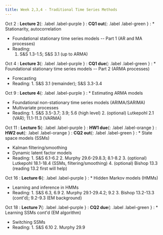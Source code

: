 ```yaml
---
title: Week 2,3,4 - Traditional Time Series Methods
---
```


Oct 2
: **Lecture 2**{: .label .label-purple }
: **CQ1 out**{: .label .label-green }
: * Stationarity, autocorrelation
  * Foundational stationary time series models -- Part 1 (AR and MA processes)
  * Reading:
      1. S&S 1.3-1.5; S&S 3.1 (up to ARMA)

Oct 4
: **Lecture 3**{: .label .label-purple }
: **CQ1 due**{: .label .label-green }
: * Foundational stationary time series models -- Part 2 (ARMA processes)
  * Forecasting
  * Reading:
        1. S&S 3.1 (remainder); S&S 3.3-3.4

Oct 9
: **Lecture 4**{: .label .label-purple }
: * Estimating ARMA models
  * Foundational non-stationary time series models (ARIMA/SARIMA)
  * Multivariate processes
  * Reading:
        1. S&S 3.5-3.7; 3.9; 5.6 (high level)
        2. (optional) Lutkepohl 2.1 (VAR); 11.1-11.3 (VARMA)

Oct 11
: **Lecture 5**{: .label .label-purple }
  : **HW1 due**{: .label .label-orange }
  : **HW2 out**{: .label .label-orange }
  : **CQ2 out**{: .label .label-green }
: * State space models (SSMs)
  * Kalman filtering/smoothing
  * Dynamic latent factor models
  * Reading:
        1. S&S 6.1-6.2
        2. Murphy 29.6-29.8.3; 8.1-8.2
        3. (optional) Lutkepohl 18.1-18.4 (SSMs, filtering/smoothing)
        4. (optional) Bishop 13.3 (reading 13.2 first will help)

Oct 16
: **Lecture 6**{: .label .label-purple }
: * Hidden Markov models (HMMs)
  * Learning and inference in HMMs
  * Reading:
        1. S&S 6.3, 6.9
        2. Murphy 29.1-29.4.2; 9.2
        3. Bishop 13.2-13.3 (cont'd); 9.2-9.3 (EM background)

Oct 18
: **Lecture 7**{: .label .label-purple }
  : **CQ2 due**{: .label .label-green }
: * Learning SSMs cont'd (EM algorithm)
  * Switching SSMs
  * Reading:
        1. S&S 6.10
        2. Murphy 29.9
